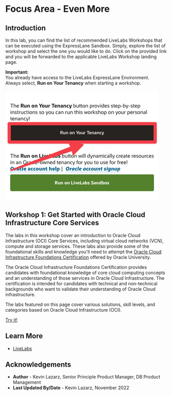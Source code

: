 # Focus Area - Even More

## Introduction

In this lab, you can find the list of recommended LiveLabs Workshops that can be executed using the ExpressLane Sandbox.
Simply, explore the list of workshop and select the one you would like to do.
Click on the provided link and you will be forwarded to the applicable LiveLabs Workshop landing page. 

**Important:**   
You already have access to the LiveLabs ExpressLane Environment.   
Always select, **Run on Your Tenancy** when starting a workshop.

![Run on your Tenancy](../images/run-on-your-tenancy.png)


## Workshop 1: Get Started with Oracle Cloud Infrastructure Core Services

The labs in this workshop cover an introduction to Oracle Cloud Infrastructure (OCI) Core Services, including virtual cloud networks (VCN), compute and storage services. These labs also provide some of the foundational skills and knowledge you'll need to attempt the [Oracle Cloud Infrastructure Foundations Certification](https://www.oracle.com/cloud/iaas/training/foundations.html) offered by Oracle University.

The Oracle Cloud Infrastructure Foundations Certification provides candidates with foundational knowledge of core cloud computing concepts and an understanding of those services in Oracle Cloud Infrastructure. The certification is intended for candidates with technical and non-technical backgrounds who want to validate their understanding of Oracle Cloud infrastructure.

The labs featured on this page cover various solutions, skill levels, and categories based on Oracle Cloud Infrastructure (OCI).

<a href="https://livelabs.oracle.com/pls/apex/dbpm/r/livelabs/view-workshop?wid=648" class="tryit-button">Try it!</a>



## Learn More

* [LiveLabs](https://livelabs.oracle.com)

## Acknowledgements
* **Author** - Kevin Lazarz, Senior Principle Product Manager, DB Product Management
* **Last Updated By/Date** - Kevin Lazarz, November 2022

